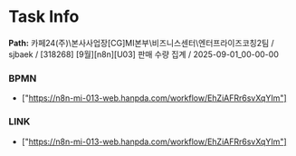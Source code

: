 # Task Info

**Path:** 카페24(주)\본사사업장\[CG]MI본부\비즈니스센터\엔터프라이즈코칭2팀 / sjbaek / [318268] [9월][n8n][U03] 판매 수량 집계 / 2025-09-01_00-00-00

### BPMN
- ["https://n8n-mi-013-web.hanpda.com/workflow/EhZiAFRr6svXqYIm"]

### LINK
- ["https://n8n-mi-013-web.hanpda.com/workflow/EhZiAFRr6svXqYIm"]

